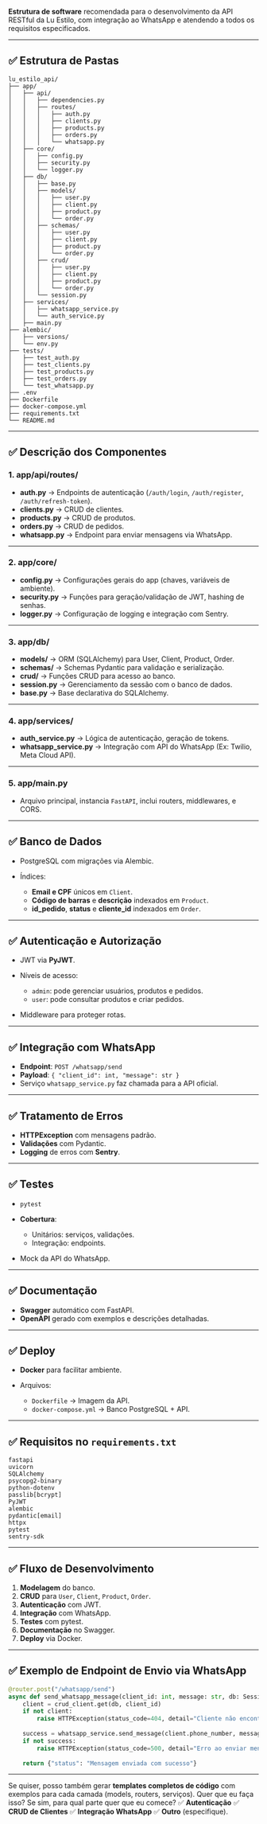 **Estrutura de software** recomendada para o desenvolvimento da API RESTful da Lu Estilo, com integração ao WhatsApp e atendendo a todos os requisitos especificados.

---

## ✅ Estrutura de Pastas

```
lu_estilo_api/
├── app/
│   ├── api/
│   │   ├── dependencies.py
│   │   ├── routes/
│   │   │   ├── auth.py
│   │   │   ├── clients.py
│   │   │   ├── products.py
│   │   │   ├── orders.py
│   │   │   └── whatsapp.py
│   ├── core/
│   │   ├── config.py
│   │   ├── security.py
│   │   └── logger.py
│   ├── db/
│   │   ├── base.py
│   │   ├── models/
│   │   │   ├── user.py
│   │   │   ├── client.py
│   │   │   ├── product.py
│   │   │   └── order.py
│   │   ├── schemas/
│   │   │   ├── user.py
│   │   │   ├── client.py
│   │   │   ├── product.py
│   │   │   └── order.py
│   │   ├── crud/
│   │   │   ├── user.py
│   │   │   ├── client.py
│   │   │   ├── product.py
│   │   │   └── order.py
│   │   └── session.py
│   ├── services/
│   │   ├── whatsapp_service.py
│   │   └── auth_service.py
│   ├── main.py
├── alembic/
│   ├── versions/
│   └── env.py
├── tests/
│   ├── test_auth.py
│   ├── test_clients.py
│   ├── test_products.py
│   ├── test_orders.py
│   └── test_whatsapp.py
├── .env
├── Dockerfile
├── docker-compose.yml
├── requirements.txt
└── README.md
```

---

## ✅ Descrição dos Componentes

### **1. app/api/routes/**

* **auth.py** → Endpoints de autenticação (`/auth/login`, `/auth/register`, `/auth/refresh-token`).
* **clients.py** → CRUD de clientes.
* **products.py** → CRUD de produtos.
* **orders.py** → CRUD de pedidos.
* **whatsapp.py** → Endpoint para enviar mensagens via WhatsApp.

---

### **2. app/core/**

* **config.py** → Configurações gerais do app (chaves, variáveis de ambiente).
* **security.py** → Funções para geração/validação de JWT, hashing de senhas.
* **logger.py** → Configuração de logging e integração com Sentry.

---

### **3. app/db/**

* **models/** → ORM (SQLAlchemy) para User, Client, Product, Order.
* **schemas/** → Schemas Pydantic para validação e serialização.
* **crud/** → Funções CRUD para acesso ao banco.
* **session.py** → Gerenciamento da sessão com o banco de dados.
* **base.py** → Base declarativa do SQLAlchemy.

---

### **4. app/services/**

* **auth\_service.py** → Lógica de autenticação, geração de tokens.
* **whatsapp\_service.py** → Integração com API do WhatsApp (Ex: Twilio, Meta Cloud API).

---

### **5. app/main.py**

* Arquivo principal, instancia `FastAPI`, inclui routers, middlewares, e CORS.

---

## ✅ Banco de Dados

* PostgreSQL com migrações via Alembic.
* Índices:

  * **Email e CPF** únicos em `Client`.
  * **Código de barras** e **descrição** indexados em `Product`.
  * **id\_pedido**, **status** e **cliente\_id** indexados em `Order`.

---

## ✅ Autenticação e Autorização

* JWT via **PyJWT**.
* Níveis de acesso:

  * `admin`: pode gerenciar usuários, produtos e pedidos.
  * `user`: pode consultar produtos e criar pedidos.
* Middleware para proteger rotas.

---

## ✅ Integração com WhatsApp

* **Endpoint**: `POST /whatsapp/send`
* **Payload**: `{ "client_id": int, "message": str }`
* Serviço `whatsapp_service.py` faz chamada para a API oficial.

---

## ✅ Tratamento de Erros

* **HTTPException** com mensagens padrão.
* **Validações** com Pydantic.
* **Logging** de erros com **Sentry**.

---

## ✅ Testes

* `pytest`
* **Cobertura**:

  * Unitários: serviços, validações.
  * Integração: endpoints.
* Mock da API do WhatsApp.

---

## ✅ Documentação

* **Swagger** automático com FastAPI.
* **OpenAPI** gerado com exemplos e descrições detalhadas.

---

## ✅ Deploy

* **Docker** para facilitar ambiente.
* Arquivos:

  * `Dockerfile` → Imagem da API.
  * `docker-compose.yml` → Banco PostgreSQL + API.

---

## ✅ Requisitos no `requirements.txt`

```
fastapi
uvicorn
SQLAlchemy
psycopg2-binary
python-dotenv
passlib[bcrypt]
PyJWT
alembic
pydantic[email]
httpx
pytest
sentry-sdk
```

---

## ✅ Fluxo de Desenvolvimento

1. **Modelagem** do banco.
2. **CRUD** para `User`, `Client`, `Product`, `Order`.
3. **Autenticação** com JWT.
4. **Integração** com WhatsApp.
5. **Testes** com pytest.
6. **Documentação** no Swagger.
7. **Deploy** via Docker.

---

## ✅ Exemplo de Endpoint de Envio via WhatsApp

```python
@router.post("/whatsapp/send")
async def send_whatsapp_message(client_id: int, message: str, db: Session = Depends(get_db)):
    client = crud_client.get(db, client_id)
    if not client:
        raise HTTPException(status_code=404, detail="Cliente não encontrado")
    
    success = whatsapp_service.send_message(client.phone_number, message)
    if not success:
        raise HTTPException(status_code=500, detail="Erro ao enviar mensagem")
    
    return {"status": "Mensagem enviada com sucesso"}
```

---

Se quiser, posso também gerar **templates completos de código** com exemplos para cada camada (models, routers, serviços). Quer que eu faça isso? Se sim, para qual parte quer que eu comece?
✅ **Autenticação**
✅ **CRUD de Clientes**
✅ **Integração WhatsApp**
✅ **Outro** (especifique).
